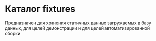 # Каталог fixtures 
 
Предназначен для хранения статичных данных загружаемых в базу данных, для целей демонстрации и для целей автоматизированной сборки 
